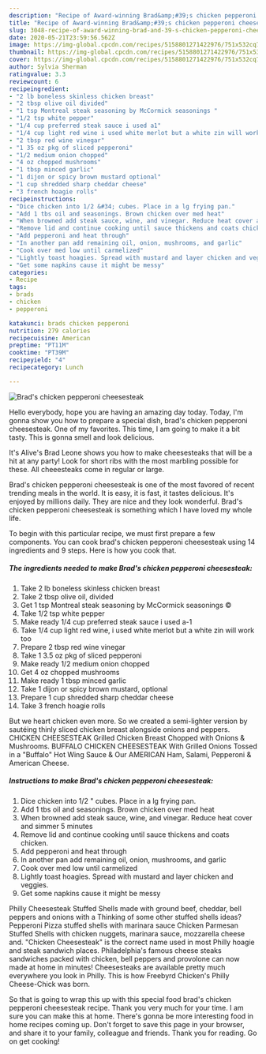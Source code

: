 ```yaml
---
description: "Recipe of Award-winning Brad&amp;#39;s chicken pepperoni cheesesteak"
title: "Recipe of Award-winning Brad&amp;#39;s chicken pepperoni cheesesteak"
slug: 3048-recipe-of-award-winning-brad-and-39-s-chicken-pepperoni-cheesesteak
date: 2020-05-21T23:59:56.562Z
image: https://img-global.cpcdn.com/recipes/5158801271422976/751x532cq70/brads-chicken-pepperoni-cheesesteak-recipe-main-photo.jpg
thumbnail: https://img-global.cpcdn.com/recipes/5158801271422976/751x532cq70/brads-chicken-pepperoni-cheesesteak-recipe-main-photo.jpg
cover: https://img-global.cpcdn.com/recipes/5158801271422976/751x532cq70/brads-chicken-pepperoni-cheesesteak-recipe-main-photo.jpg
author: Sylvia Sherman
ratingvalue: 3.3
reviewcount: 6
recipeingredient:
- "2 lb boneless skinless chicken breast"
- "2 tbsp olive oil divided"
- "1 tsp Montreal steak seasoning by McCormick seasonings "
- "1/2 tsp white pepper"
- "1/4 cup preferred steak sauce i used a1"
- "1/4 cup light red wine i used white merlot but a white zin will work too"
- "2 tbsp red wine vinegar"
- "1 35 oz pkg of sliced pepperoni"
- "1/2 medium onion chopped"
- "4 oz chopped mushrooms"
- "1 tbsp minced garlic"
- "1 dijon or spicy brown mustard optional"
- "1 cup shredded sharp cheddar cheese"
- "3 french hoagie rolls"
recipeinstructions:
- "Dice chicken into 1/2 &#34; cubes. Place in a lg frying pan."
- "Add 1 tbs oil and seasonings. Brown chicken over med heat"
- "When browned add steak sauce, wine, and vinegar. Reduce heat cover and simmer 5 minutes"
- "Remove lid and continue cooking until sauce thickens and coats chicken."
- "Add pepperoni and heat through"
- "In another pan add remaining oil, onion, mushrooms, and garlic"
- "Cook over med low until carmelized"
- "Lightly toast hoagies. Spread with mustard and layer chicken and veggies."
- "Get some napkins cause it might be messy"
categories:
- Recipe
tags:
- brads
- chicken
- pepperoni

katakunci: brads chicken pepperoni 
nutrition: 279 calories
recipecuisine: American
preptime: "PT11M"
cooktime: "PT39M"
recipeyield: "4"
recipecategory: Lunch

---
```



![Brad&#39;s chicken pepperoni cheesesteak](https://img-global.cpcdn.com/recipes/5158801271422976/751x532cq70/brads-chicken-pepperoni-cheesesteak-recipe-main-photo.jpg)

Hello everybody, hope you are having an amazing day today. Today, I'm gonna show you how to prepare a special dish, brad&#39;s chicken pepperoni cheesesteak. One of my favorites. This time, I am going to make it a bit tasty. This is gonna smell and look delicious.

It&#39;s Alive&#39;s Brad Leone shows you how to make cheesesteaks that will be a hit at any party! Look for short ribs with the most marbling possible for these. All cheeesteaks come in regular or large.

Brad&#39;s chicken pepperoni cheesesteak is one of the most favored of recent trending meals in the world. It is easy, it is fast, it tastes delicious. It's enjoyed by millions daily. They are nice and they look wonderful. Brad&#39;s chicken pepperoni cheesesteak is something which I have loved my whole life.


To begin with this particular recipe, we must first prepare a few components. You can cook brad&#39;s chicken pepperoni cheesesteak using 14 ingredients and 9 steps. Here is how you cook that.

<!--inarticleads1-->

##### The ingredients needed to make Brad&#39;s chicken pepperoni cheesesteak:

1. Take 2 lb boneless skinless chicken breast
1. Take 2 tbsp olive oil, divided
1. Get 1 tsp Montreal steak seasoning by McCormick seasonings ©
1. Take 1/2 tsp white pepper
1. Make ready 1/4 cup preferred steak sauce i used a-1
1. Take 1/4 cup light red wine, i used white merlot but a white zin will work too
1. Prepare 2 tbsp red wine vinegar
1. Take 1 3.5 oz pkg of sliced pepperoni
1. Make ready 1/2 medium onion chopped
1. Get 4 oz chopped mushrooms
1. Make ready 1 tbsp minced garlic
1. Take 1 dijon or spicy brown mustard, optional
1. Prepare 1 cup shredded sharp cheddar cheese
1. Take 3 french hoagie rolls


But we heart chicken even more. So we created a semi-lighter version by sautéing thinly sliced chicken breast alongside onions and peppers. CHICKEN CHEESESTEAK Grilled Chicken Breast Chopped with Onions &amp; Mushrooms. BUFFALO CHICKEN CHEESESTEAK With Grilled Onions Tossed in a &#34;Buffalo&#34; Hot Wing Sauce &amp; Our AMERICAN Ham, Salami, Pepperoni &amp; American Cheese. 

<!--inarticleads2-->

##### Instructions to make Brad&#39;s chicken pepperoni cheesesteak:

1. Dice chicken into 1/2 &#34; cubes. Place in a lg frying pan.
1. Add 1 tbs oil and seasonings. Brown chicken over med heat
1. When browned add steak sauce, wine, and vinegar. Reduce heat cover and simmer 5 minutes
1. Remove lid and continue cooking until sauce thickens and coats chicken.
1. Add pepperoni and heat through
1. In another pan add remaining oil, onion, mushrooms, and garlic
1. Cook over med low until carmelized
1. Lightly toast hoagies. Spread with mustard and layer chicken and veggies.
1. Get some napkins cause it might be messy


Philly Cheesesteak Stuffed Shells made with ground beef, cheddar, bell peppers and onions with a Thinking of some other stuffed shells ideas? Pepperoni Pizza stuffed shells with marinara sauce Chicken Parmesan Stuffed Shells with chicken nuggets, marinara sauce, mozzarella cheese and. &#34;Chicken Cheesesteak&#34; is the correct name used in most Philly hoagie and steak sandwich places. Philadelphia&#39;s famous cheese steaks sandwiches packed with chicken, bell peppers and provolone can now made at home in minutes! Cheesesteaks are available pretty much everywhere you look in Philly. This is how Freebyrd Chicken&#39;s Philly Cheese-Chick was born. 

So that is going to wrap this up with this special food brad&#39;s chicken pepperoni cheesesteak recipe. Thank you very much for your time. I am sure you can make this at home. There's gonna be more interesting food in home recipes coming up. Don't forget to save this page in your browser, and share it to your family, colleague and friends. Thank you for reading. Go on get cooking!
